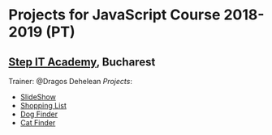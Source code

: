 # Projects for JavaScript Course 2018-2019 (PT)
## [Step IT Academy](https://itstep.ro/), Bucharest 
Trainer: @Dragos Dehelean
 *Projects*:
* [SlideShow](https://lorena4.github.io/JavaScript-Projects/Modulul7/slideshow_start/) 
* [Shopping List](https://lorena4.github.io/JavaScript-Projects/Modulul7/shopping_list/)
* [Dog Finder](https://lorena4.github.io/JavaScript-Projects/Modulul8/dog_finder/)
* [Cat Finder](https://lorena4.github.io/JavaScript-Projects/Modulul9/cat_finder/)

